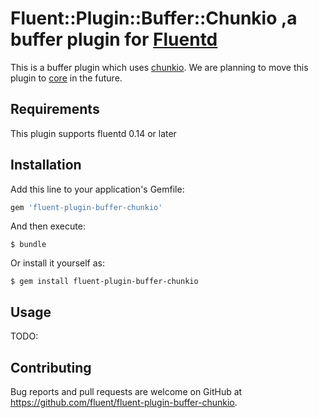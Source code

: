 # Fluent::Plugin::Buffer::Chunkio ,a buffer plugin for [Fluentd](https://github.com/fluent/fluentd)

This is a buffer plugin which uses [chunkio](https://github.com/edsiper/chunkio).
We are planning to move this plugin to [core](https://github.com/fluent/fluentd) in the future.

## Requirements

This plugin supports fluentd 0.14 or later

## Installation

Add this line to your application's Gemfile:

```ruby
gem 'fluent-plugin-buffer-chunkio'
```

And then execute:

```
$ bundle
```

Or install it yourself as:

```
$ gem install fluent-plugin-buffer-chunkio
```

## Usage

TODO:

## Contributing

Bug reports and pull requests are welcome on GitHub at https://github.com/fluent/fluent-plugin-buffer-chunkio.
